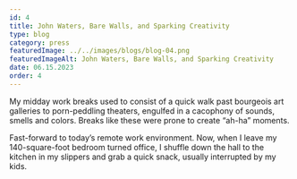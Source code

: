 ```yaml
---
id: 4
title: John Waters, Bare Walls, and Sparking Creativity
type: blog
category: press
featuredImage: ../../images/blogs/blog-04.png
featuredImageAlt: John Waters, Bare Walls, and Sparking Creativity
date: 06.15.2023
order: 4
---
```

My midday work breaks used to consist of a quick walk past bourgeois art galleries to porn-peddling theaters, engulfed in a cacophony of sounds, smells and colors. Breaks like these were prone to create “ah-ha” moments.

Fast-forward to today’s remote work environment. Now, when I leave my 140-square-foot bedroom turned office, I shuffle down the hall to the kitchen in my slippers and grab a quick snack, usually interrupted by my kids.
